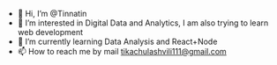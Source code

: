 - 👋 Hi, I’m @Tinnatin
- 👀 I’m interested in Digital Data and Analytics, I am also trying to learn web development
- 🌱 I’m currently learning Data Analysis and React+Node
- 📫 How to reach me by mail tikachulashvili111@gmail.com

<!---
Tinnatin/Tinnatin is a ✨ special ✨ repository because its `README.md` (this file) appears on your GitHub profile.
You can click the Preview link to take a look at your changes.
--->
